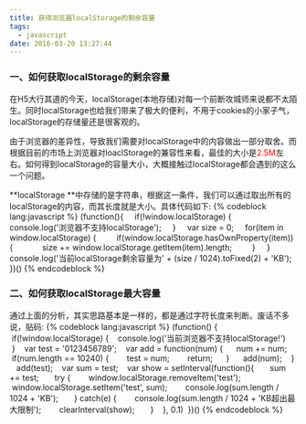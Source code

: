 ```yaml
---
title: 获得浏览器localStorage的剩余容量
tags:
  - javascript
date: 2016-03-20 13:27:44
---
```


### 一、如何获取localStorage的剩余容量

在H5大行其道的今天，localStorage(本地存储)对每一个前断攻城师来说都不太陌生。同时localStorage也给我们带来了极大的便利，不用于cookies的小家子气，localStorage的存储量还是很客观的。<!--more-->

由于浏览器的差异性，导致我们需要对localStorage中的内容做出一部分取舍。而根据目前的市场上浏览器对loaclStorage的兼容性来看，最佳的大小是<span style="color: #ff0000;">2.5M</span>左右。如何得到localStorage的容量大小，大概接触过localStorage都会遇到的这么一个问题。

**localStorage **中存储的是字符串，根据这一条件，我们可以通过取出所有的localStorage的内容，而其长度就是大小。具体代码如下:
{% codeblock lang:javascript %}
(function(){
     if(!window.localStorage) {
         console.log('浏览器不支持localStorage');
     }
     var size = 0;
     for(item in window.localStorage) {
         if(window.localStorage.hasOwnProperty(item)) {
             size += window.localStorage.getItem(item).length;
         }
     }
     console.log('当前localStorage剩余容量为' + (size / 1024).toFixed(2) + 'KB');
 })()
  {% endcodeblock %}

### 二、如何获取localStorage最大容量

通过上面的分析，其实思路基本是一样的，都是通过字符长度来判断。废话不多说，贴码:
{% codeblock lang:javascript %}
(function() {
    if(!window.localStorage) {
    console.log('当前浏览器不支持localStorage!')
    }    var test = '0123456789';
    var add = function(num) {
      num += num;
      if(num.length == 10240) {
        test = num;
        return;
      }
      add(num);
    }
    add(test);
    var sum = test;
    var show = setInterval(function(){
       sum += test;
       try {
        window.localStorage.removeItem('test');
        window.localStorage.setItem('test', sum);
        console.log(sum.length / 1024 + 'KB');
       } catch(e) {
        console.log(sum.length / 1024 + 'KB超出最大限制');
        clearInterval(show);
       }
    }, 0.1)
  })()
 {% endcodeblock %}